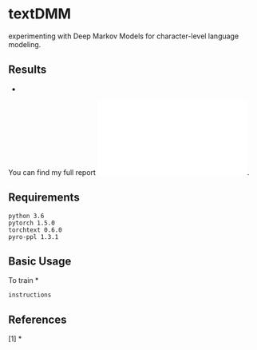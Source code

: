# textDMM 
experimenting with Deep Markov Models for character-level language modeling. 

## Results

*

You can find my full report ![here](docs/report/kohli_ece467_textDMM.pdf).

## Requirements
```
python 3.6
pytorch 1.5.0
torchtext 0.6.0
pyro-ppl 1.3.1

```

## Basic Usage
To train *
```
instructions
```

## References
[1] *


